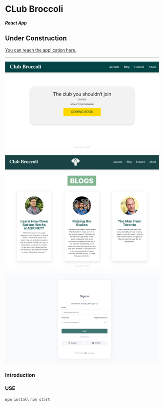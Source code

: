 # CLub Broccoli
##### React App
## Under Construction
[You can reach the application here.](https://clubbroccoli.com/)
___

![Home, Site ununder construction ](Home_pic.png)

![Blogs, example preview ](blogs_pic.png)

![Login, example preview ](Login.png)
### Introduction



### USE
`npm install`
`npm start`